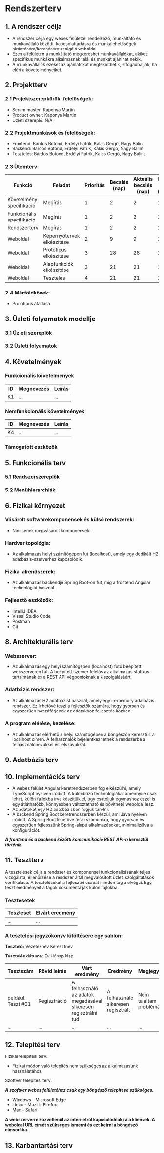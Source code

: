 # Rendszerterv
## 1. A rendszer célja
* A rendszer célja egy webes felülettel rendelkező, munkáltató és munkavállaló közötti, kapcsolattartásra és munkalehetőségek hirdetésére/keresésére szolgáló weboldal.
* Ezen a felületen a munkáltató megkereshet munkavállalókat, akiket specifikus munkákra alkalmasnak talál és munkát ajánlhat nekik.
* A munkavállalók ezeket az ajánlatokat megtekinthetik, elfogadhatják, ha eléri a követelményeiket.
## 2. Projektterv

### 2.1 Projektszerepkörök, felelőségek:
   * Scrum master: Kaponya Martin
   * Product owner: Kaponya Martin
   * Üzleti szereplő: N/A
     
### 2.2 Projektmunkások és felelőségek:
   * Frontend: Bárdos Botond, Erdélyi Patrik, Kalas Gergő, Nagy Bálint
   * Backend: Bárdos Botond, Erdélyi Patrik, Kalas Gergő, Nagy Bálint
   * Tesztelés: Bárdos Botond, Erdélyi Patrik, Kalas Gergő, Nagy Bálint
     
### 2.3 Ütemterv:

|Funkció                  | Feladat                                | Prioritás | Becslés (nap) | Aktuális becslés (nap) | Eltelt idő (nap) | Becsült idő (nap) |
|-------------------------|----------------------------------------|-----------|---------------|------------------------|------------------|---------------------|
|Követelmény specifikáció |Megírás                                 |         1 |             2 |                      2 |                1 |                   1 |             
|Funkcionális specifikáció|Megírás                                 |         1 |             2 |                      2 |                1 |                   1 |
|Rendszerterv             |Megírás                                 |         1 |             2 |                      2 |                1 |                   1 |
|Weboldal                 |Képernyőtervek elkészítése              |         2 |             9 |                      9 |                1 |                   9 |
|Weboldal                 |Prototípus elkészítése                  |         3 |            28 |                     28 |                1 |                  28 |
|Weboldal                 |Alapfunkciók elkészítése                |         3 |            21 |                     21 |                1 |                  21 |
|Weboldal                 |Tesztelés                               |         4 |            21 |                     21 |                1 |                  21 |

### 2.4 Mérföldkövek:
   * Prototípus átadása

## 3. Üzleti folyamatok modellje

### 3.1 Üzleti szereplők

### 3.2 Üzleti folyamatok

## 4. Követelmények

### Funkcionális követelmények

| ID | Megnevezés | Leírás |
| --- | --- | --- |
| K1 | ... | ... |

### Nemfunkcionális követelmények

| ID | Megnevezés | Leírás |
| --- | --- | --- |
| K4 | ... | ... |

### Támogatott eszközök

## 5. Funkcionális terv

### 5.1 Rendszerszereplők

### 5.2 Menühierarchiák

## 6. Fizikai környezet

### Vásárolt softwarekomponensek és külső rendszerek:
* Nincsenek megvásárolt komponensek.
### Hardver topológia:
* Az alkalmazás helyi számítógépen fut (localhost), amely egy dedikált H2 adatbázis-szerverhez kapcsolódik.
### Fizikai alrendszerek:
* Az alkalmazás backendje Spring Boot-on fut, míg a frontend Angular technológiát használ.
### Fejlesztő eszközök:
* IntelliJ IDEA
* Visual Studio Code
* Postman
* Git

## 8. Architekturális terv

### Webszerver:
* Az alkalmazás egy helyi számítógépen (localhost) futó beépített webszerveren fut. A beépített szerver felelős az alkalmazás statikus tartalmának és a REST API végpontoknak a kiszolgálásáért.
### Adatbázis rendszer:
* Az alkalmazás H2 adatbázist használ, amely egy in-memory adatbázis rendszer. Ez lehetővé teszi a fejlesztők számára, hogy gyorsan és egyszerűen hozzáférjenek az adatokhoz fejlesztés közben.
### A program elérése, kezelése:
* Az alkalmazás elérhető a helyi számítógépen a böngészőn keresztül, a localhost címen. A felhasználók bejelentkezhetnek a rendszerbe a felhasználónevükkel és jelszavukkal.
## 9. Adatbázis terv

## 10. Implementációs terv
* A webes felület Angular keretrendszerben fog elkészülni, amely TypeScript nyelven íródott. A különböző technológiákat amennyire csak lehet, külön fájlokba írva készítjük el, úgy csatoljuk egymáshoz ezzel is egy átláthatóbb, könnyebben változtatható és bővíthető weboldal lesz.
* Az adatokat egy H2 adatbázisban fogjuk tárolni.
* A backend Spring Boot keretrendszerben készül, ami Java nyelven íródott. A Spring Boot lehetővé teszi számunkra, hogy gyorsan és egyszerűen fejlesszünk Spring-alapú alkalmazásokat, minimalizálva a konfigurációt.

***A frontend és a backend közötti kommunikáció REST API-n keresztül történik.***
## 11. Tesztterv

A tesztelések célja a rendszer és komponensei funkcionalitásának teljes vizsgálata,
ellenőrzése a rendszer által megvalósított üzleti szolgáltatások verifikálása.
A teszteléseket a fejlesztői csapat minden tagja elvégzi.
Egy teszt eredményeit a tagok dokumentálják külön fájlokba.

### Tesztesetek

 | Teszteset | Elvárt eredmény | 
 |-----------|-----------------| 
 | ... | ... |

### A tesztelési jegyzőkönyv kitöltésére egy sablon:

**Tesztelő:** Vezetéknév Keresztnév

**Tesztelés dátuma:** Év.Hónap.Nap

Tesztszám | Rövid leírás | Várt eredmény | Eredmény | Megjegyzés
----------|--------------|---------------|----------|-----------
például. Teszt #01 | Regisztráció | A felhasználó az adatok megadásával sikeresen regisztrálni tud  | A felhasználó sikeresen regisztrált | Nem találtam problémát.
... | ... | ... | ... | ...

## 12. Telepítési terv

Fizikai telepítési terv: 
* Fizikai módon való telepítés nem szükséges az alkalmazásunk használatához.
  
Szoftver telepítési terv: 

***A szoftver webes felületéhez csak egy böngésző telepítése szükséges.***

* Windows - Microsoft Edge
* Linux - Mozilla Firefox
* Mac - Safari

**A webszerverre közvetlenül az internetről kapcsolódnak rá a kliensek. A weboldal URL címét szükséges ismerni és ezt beírni a böngésző címsorába.**

## 13. Karbantartási terv
